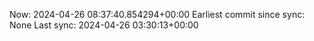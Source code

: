 Now: 2024-04-26 08:37:40.854294+00:00 Earliest commit since sync: None Last sync: 2024-04-26 03:30:13+00:00
